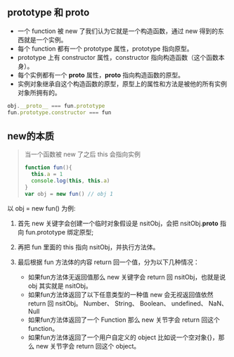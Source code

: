 ## prototype 和 **proto**

- 一个 function 被 new 了我们认为它就是一个构造函数，通过 new 得到的东西就是一个实例。
- 每个 function 都有一个 prototype 属性，prototype 指向原型。
- prototype 上有 constructor 属性，constructor 指向构造函数（这个函数本身）。
- 每个实例都有一个 **proto** 属性，**proto** 指向构造函数的原型。
- 实例对象继承自这个构造函数的原型，原型上的属性和方法是被他的所有实例对象所拥有的。

```javascript
obj.__proto__ === fun.prototype
fun.prototype.constructor === fun
```

## new的本质

> 当一个函数被 new 了之后 this 会指向实例
>
> ```javascript
> function fun(){
>   this.a = 1
>   console.log(this, this.a)  
> }
> var obj = new fun() // obj 1
> ```

以 obj = new fun() 为例:

1. 首先 new 关键字会创建一个临时对象假设是 nsitObj，会把 nsitObj.**proto** 指向 fun.prototype 绑定原型;

2. 再把 fun 里面的 this 指向 nsitObj，并执行方法体。

3. 最后根据 fun 方法体的内容 return 回一个值，分为以下几种情况：

   - 如果fun方法体无返回值那么 new 关键字会 return 回 nsitObj，也就是说 obj 其实就是 nsitObj。
   - 如果fun方法体返回了以下任意类型的一种值 new 会无视返回值依然 return 回 nsitObj。 Number、 String、 Boolean、 undefined、 NaN、 Null
   - 如果fun方法体返回了一个 Function 那么 new 关节字会 return 回这个 function。
   - 如果fun方法体返回了一个用户自定义的 object 比如说一个空对象{}，那么 new 关节字会 return 回这个 object。

   ​